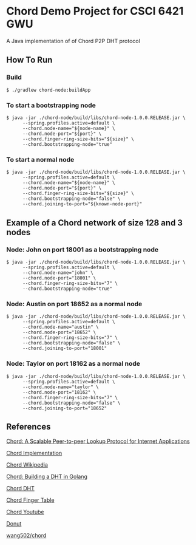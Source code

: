 # Chord Demo Project for CSCI 6421 GWU

A Java implementation of of Chord P2P DHT protocol

## How To Run

### Build
```
$ ./gradlew chord-node:buildApp
```

### To start a bootstrapping node
```
$ java -jar ./chord-node/build/libs/chord-node-1.0.0.RELEASE.jar \
      --spring.profiles.active=default \
      --chord.node-name="${node-name}" \
      --chord.node-port="${port}" \
      --chord.finger-ring-size-bits="${size}" \
      --chord.bootstrapping-node="true"
```

### To start a normal node
```
$ java -jar ./chord-node/build/libs/chord-node-1.0.0.RELEASE.jar \
      --spring.profiles.active=default \
      --chord.node-name="${node-name}" \
      --chord.node-port="${port}" \
      --chord.finger-ring-size-bits="${size}" \
      --chord.bootstrapping-node="false" \
      --chord.joining-to-port="${known-node-port}"
```

## Example of a Chord network of size 128 and 3 nodes
### Node: John on port 18001 as a bootstrapping node
```
$ java -jar ./chord-node/build/libs/chord-node-1.0.0.RELEASE.jar \
      --spring.profiles.active=default \
      --chord.node-name="john" \
      --chord.node-port="18001" \
      --chord.finger-ring-size-bits="7" \
      --chord.bootstrapping-node="true"
```

### Node: Austin on port 18652 as a normal node
```
$ java -jar ./chord-node/build/libs/chord-node-1.0.0.RELEASE.jar \
      --spring.profiles.active=default \
      --chord.node-name="austin" \
      --chord.node-port="18652" \
      --chord.finger-ring-size-bits="7" \
      --chord.bootstrapping-node="false" \
      --chord.joining-to-port="18001"
```

### Node: Taylor on port 18162 as a normal node
```
$ java -jar ./chord-node/build/libs/chord-node-1.0.0.RELEASE.jar \
      --spring.profiles.active=default \
      --chord.node-name="taylor" \
      --chord.node-port="18162" \
      --chord.finger-ring-size-bits="7" \
      --chord.bootstrapping-node="false" \
      --chord.joining-to-port="18652"
```

## References

[Chord: A Scalable Peer-to-peer Lookup Protocol
 for Internet Applications](https://pdos.csail.mit.edu/papers/ton:chord/paper-ton.pdf)

[Chord Implementation](http://web.mit.edu/6.033/2001/wwwdocs/handouts/dp2-chord.html) 

[Chord Wikipedia](https://en.wikipedia.org/wiki/Chord_(peer-to-peer))

[Chord: Building a DHT in Golang](https://medium.com/techlog/chord-building-a-dht-distributed-hash-table-in-golang-67c3ce17417b)

[Chord DHT](https://www2.cs.duke.edu/courses/fall18/compsci514/slides/21DHT.pdf)

[Chord Finger Table](http://cseweb.ucsd.edu/~gmporter/classes/fa17/cse124/post/chord-finger-tables/)

[Chord Youtube](https://www.youtube.com/watch?v=q29szpcnorA)

[Donut](http://alevy.github.io/donut/chord_implementation.html)

[wang502/chord](https://github.com/wang502/chord)
